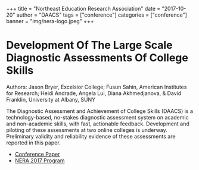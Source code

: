 +++
title = "Northeast Education Research Association"
date = "2017-10-20"
author = "DAACS"
tags = ["conference"]
categories = ["conference"]
banner = "img/nera-logo.jpeg"
+++

# Development Of The Large Scale Diagnostic Assessments Of College Skills

Authors: Jason Bryer, Excelsior College; Fusun Sahin, American Institutes for Research; Heidi Andrade, Angela Lui, Diana Akhmedjanova, & David Franklin, University at Albany, SUNY

The Diagnostic Assessment and Achievement of College Skills (DAACS) is a technology-based, no-stakes diagnostic assessment system on academic and non-academic skills, with fast, actionable feedback. Development and piloting of these assessments at two online colleges is underway. Preliminary validity and reliability evidence of these assessments are reported in this paper.

* [Conference Paper](/pdfs/paper.pdf)
* [NERA 2017 Program](https://www.nera-education.org/docs/NERA_2017_Final_Program.pdf)
